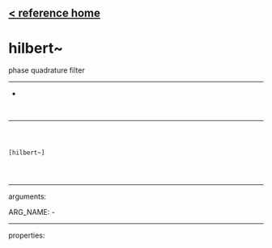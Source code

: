[< reference home](index.html)
---

# hilbert~


phase quadrature filter

---

-
<br>


---


```



[hilbert~]


            
```

---
arguments:

ARG_NAME: -<br>

---
properties:


